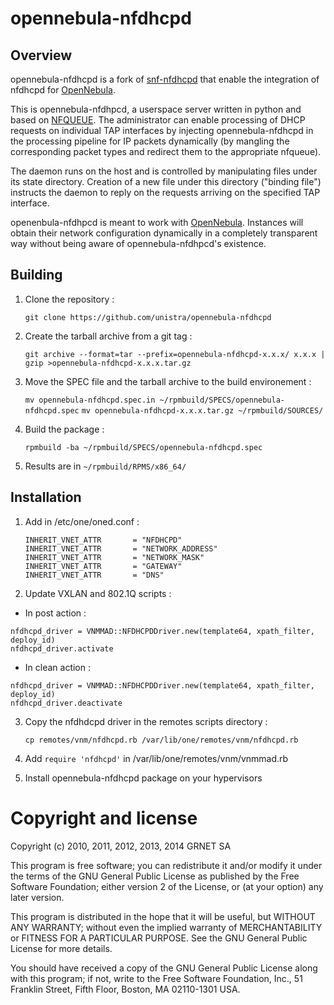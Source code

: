 opennebula-nfdhcpd
==================

Overview
--------

opennebula-nfdhcpd is a fork of 
[snf-nfdhcpd](https://github.com/grnet/snf-nfdhcpd) that enable the integration
of nfdhcpd for [OpenNebula](https://github.com/grnet/snf-nfdhcpd).

This is opennebula-nfdhpcd, a userspace server written in python and based on
[NFQUEUE](https://www.wzdftpd.net/redmine/projects/nfqueue-bindings/wiki/). The
administrator can enable processing of DHCP requests on individual TAP 
interfaces by injecting opennebula-nfdhcpd in the processing pipeline for IP 
packets dynamically (by mangling the corresponding packet types and redirect them to the
appropriate nfqueue).

The daemon runs on the host and is controlled by manipulating files
under its state directory. Creation of a new file under this directory
("binding file") instructs the daemon to reply on the requests arriving
on the specified TAP interface.

openenbula-nfdhpcd is meant to work with [OpenNebula](http://opennebula.org).
Instances will obtain their network configuration dynamically in a completely transparent 
way without being aware of opennebula-nfdhpcd's existence.

Building
--------

1. Clone the repository :

   `git clone https://github.com/unistra/opennebula-nfdhcpd`

2. Create the tarball archive from a git tag :

   `git archive --format=tar --prefix=opennebula-nfdhcpd-x.x.x/ x.x.x | gzip >opennebula-nfdhcpd-x.x.x.tar.gz`

3. Move the SPEC file and the tarball archive to the build environement :

   `mv opennebula-nfdhcpd.spec.in ~/rpmbuild/SPECS/opennebula-nfdhcpd.spec`
   `mv opennebula-nfdhcpd-x.x.x.tar.gz ~/rpmbuild/SOURCES/`

4. Build the package :

   `rpmbuild -ba ~/rpmbuild/SPECS/opennebula-nfdhcpd.spec`

5. Results are in `~/rpmbuild/RPMS/x86_64/`

Installation
------------

1. Add in /etc/one/oned.conf :

   ```
   INHERIT_VNET_ATTR       = "NFDHCPD"
   INHERIT_VNET_ATTR       = "NETWORK_ADDRESS"
   INHERIT_VNET_ATTR       = "NETWORK_MASK"
   INHERIT_VNET_ATTR       = "GATEWAY"
   INHERIT_VNET_ATTR       = "DNS"
   ```

2. Update VXLAN and 802.1Q scripts :
  * In post action : 
  ```
  nfdhcpd_driver = VNMMAD::NFDHCPDDriver.new(template64, xpath_filter, deploy_id)
  nfdhcpd_driver.activate
  ```
  * In clean action :
  ```
  nfdhcpd_driver = VNMMAD::NFDHCPDDriver.new(template64, xpath_filter, deploy_id)
  nfdhcpd_driver.deactivate
  ```

3. Copy the nfdhdcpd driver in the remotes scripts directory :

   `cp remotes/vnm/nfdhcpd.rb /var/lib/one/remotes/vnm/nfdhcpd.rb`

4. Add `require 'nfdhcpd'` in /var/lib/one/remotes/vnm/vnmmad.rb 

5. Install opennebula-nfdhcpd package on your hypervisors

Copyright and license
=====================

Copyright (c) 2010, 2011, 2012, 2013, 2014 GRNET SA

   This program is free software; you can redistribute it and/or modify
   it under the terms of the GNU General Public License as published by
   the Free Software Foundation; either version 2 of the License, or
   (at your option) any later version.

   This program is distributed in the hope that it will be useful,
   but WITHOUT ANY WARRANTY; without even the implied warranty of
   MERCHANTABILITY or FITNESS FOR A PARTICULAR PURPOSE.  See the
   GNU General Public License for more details.

   You should have received a copy of the GNU General Public License along
   with this program; if not, write to the Free Software Foundation, Inc.,
   51 Franklin Street, Fifth Floor, Boston, MA 02110-1301 USA.
